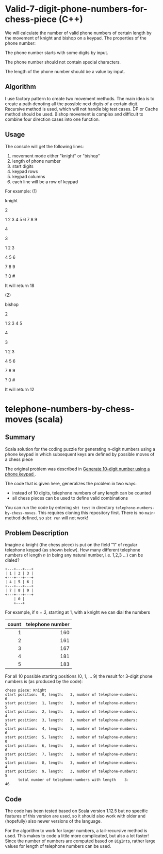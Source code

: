 # Valid-7-digit-phone-numbers-for-chess-piece (C++)
We will calculate the number of valid phone numbers of certain length by the movement of knight and bishop on a keypad.
The properties of the phone number:

The phone number starts with some digits by input.

The phone number should not contain special characters.

The length of the phone number should be a value by input.

## Algorithm

I use factory pattern to create two movement methods. The main idea is to create a path denoting all the possible next digits of a certain digit. Recursive method is used, which will not handle big test cases. DP or Cache method should be used. Bishop movement is complex and difficult to combine four direction cases into one function.  

## Usage
The console will get the following lines:
1. movement mode either "knight" or "bishop"
2. length of phone number
3. start digits
4. keypad rows
5. keypad columns
6. each line will be a row of keypad

For example:
(1)

knight

2

1 2 3 4 5 6 7 8 9

4

3

1 2 3

4 5 6

7 8 9

? 0 #

It will return 18

(2)

bishop

2

1 2 3 4 5

4

3

1 2 3

4 5 6

7 8 9

? 0 #

It will return 12







# telephone-numbers-by-chess-moves (scala)

## Summary
Scala solution for the coding puzzle for generating n-digit numbers using a phone keypad in which subsequent keys are defined by possible moves of a chess piece 

The original problem was described in [Generate 10-digit number using a phone keypad
](https://stackoverflow.com/questions/2893470/generate-10-digit-number-using-a-phone-keypad). 

The code that is given here, generalizes the problem in two ways: 
  - instead of 10 digits, telephone numbers of any length can be counted
  - all chess pieces can be used to define valid combinations

You can run the code by entering `sbt test` in directory `telephone-numbers-by-chess-moves`. This requires cloning this repository first.
There is no `main`-method defined, so `sbt run` will not work!
  
## Problem Description

Imagine a knight (the chess piece) is put on the field "1" of regular telephone keypad (as shown below). How many different telephone numbers of length *n* (*n* being any natural number, i.e. 1,2,3 ...) can be dialed?

```
+---+---+---+
| 1 | 2 | 3 |
+---+---+---+
| 4 | 5 | 6 |
+---+---+---+
| 7 | 8 | 9 |
+---+---+---+
    | 0 |
    +---+
```
For example, if *n = 3*, starting at 1, with a knight we can dial the numbers 

| count | telephone number |
| ----: | ---------------: |
|     1 |              160 |
|     2 |              161 |
|     3 |              167 |
|     4 |              181 |
|     5 |              183 |

For all 10 possible starting positions (0, 1, ... 9) the result for 3-digit phone numbers is (as produced by the code):

```
chess piece: Knight
start position:  0, length:   3, number of telephone-numbers:                                  6
start position:  1, length:   3, number of telephone-numbers:                                  5
start position:  2, length:   3, number of telephone-numbers:                                  4
start position:  3, length:   3, number of telephone-numbers:                                  5
start position:  4, length:   3, number of telephone-numbers:                                  6
start position:  5, length:   3, number of telephone-numbers:                                  0
start position:  6, length:   3, number of telephone-numbers:                                  6
start position:  7, length:   3, number of telephone-numbers:                                  5
start position:  8, length:   3, number of telephone-numbers:                                  4
start position:  9, length:   3, number of telephone-numbers:                                  5
	  total number of telephone-numbers with length    3:                                 46
``` 

## Code
The code has been tested based on Scala version 1.12.5 but no specific features of this version are used, so it should also work with older and (hopefully) also newer versions of the language.

For the algorithm to work for larger numbers, a tail-recursive method is used. This makes to code a little more complicated, but also a lot faster!
Since the number of numbers are computed based on `BigInt`s, rather large values for length of telephone numbers can be used.
